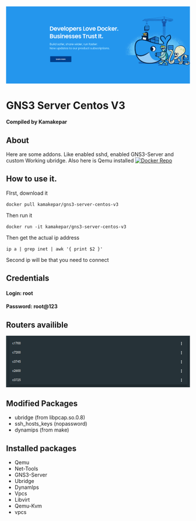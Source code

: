 [![Docker Repo](/docker-preview.png)](https://hub.docker.com)
# GNS3 Server Centos V3
#### Compiled by Kamakepar

## About
Here are some addons. Like enabled sshd, enabled GNS3-Server and custom Working ubridge. Also here is Qemu installed
[![Docker Repo](https://d36jcksde1wxzq.cloudfront.net/be7833db9bddb4494d2a7c3dd659199a.png)](https://hub.docker.com/r/kamakepar/gns3-server-centos-v3)

## How to use it.
FIrst, download it
```
docker pull kamakepar/gns3-server-centos-v3
```
Then run it
```
docker run -it kamakepar/gns3-server-centos-v3
```
Then get the actual ip address
```
ip a | grep inet | awk '{ print $2 }'
```
Second ip will be that you need to connect

## Credentials
#### Login: root
#### Password: root@123

## Routers availible
![Avalible images](/images.png)

## Modified Packages
* ubridge (from libpcap.so.0.8)
* ssh_hosts_keys (nopassword)
* dynamips (from make)

## Installed packages
* Qemu
* Net-Tools
* GNS3-Server
* Ubridge
* DynamIps
* Vpcs
* Libvirt
* Qemu-Kvm
* vpcs

